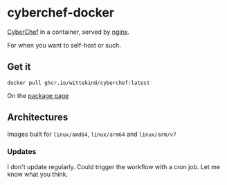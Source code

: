 # cyberchef-docker
[CyberChef](https://github.com/gchq/CyberChef) in a container, served by [nginx](https://hub.docker.com/_/nginx).

For when you want to self-host or such.

## Get it
```shell
docker pull ghcr.io/wittekind/cyberchef:latest
```

On the [package page](https://github.com/users/wittekind/packages/container/package/cyberchef)

## Architectures

Images built for `linux/amd64`, `linux/arm64` and `linux/arm/v7`

### Updates

I don't update regularly. Could trigger the workflow with a cron job. Let me know what you think.

